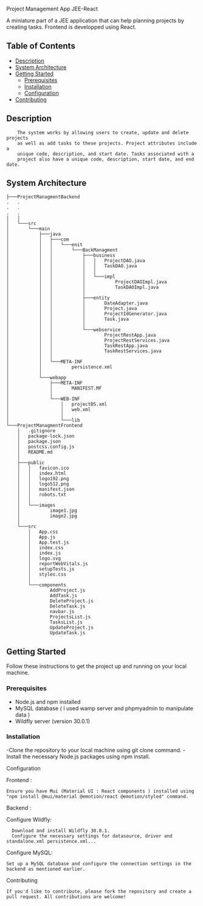 Project Management App JEE-React

A miniature part of a JEE application that can help planning projects by creating tasks. Frontend is developped using React.

## Table of Contents

- [Description](#description)
- [System Architecture](#system-architecture)
- [Getting Started](#getting-started)
  - [Prerequisites](#prerequisites)
  - [Installation](#installation)
  - [Configuration](#configuration)
- [Contributing](#contributing)

## Description

        The system works by allowing users to create, update and delete projects
        as well as add tasks to these projects. Project attributes include a
        unique code, description, and start date. Tasks associated with a
        project also have a unique code, description, start date, and end date.
        
## System Architecture
```
├───ProjectManagmentBackend
.   .
.   .
.   .
│   │
│   └───src
│       └───main
│           ├───java
│           │   ├───com
│           │   │   └───enit
│           │   │       └───BackManagment
│           │   │           ├───business
│           │   │           │   │   ProjectDAO.java
│           │   │           │   │   TaskDAO.java
│           │   │           │   │
│           │   │           │   └───impl
│           │   │           │           ProjectDAOImpl.java
│           │   │           │           TaskDAOImpl.java
│           │   │           │
│           │   │           ├───entity
│           │   │           │       DateAdapter.java
│           │   │           │       Project.java
│           │   │           │       ProjectIdGenerator.java
│           │   │           │       Task.java
│           │   │           │
│           │   │           └───webservice
│           │   │                   ProjectRestApp.java
│           │   │                   ProjectRestServices.java
│           │   │                   TaskRestApp.java
│           │   │                   TaskRestServices.java
│           │   │
│           │   └───META-INF
│           │           persistence.xml
│           │
│           └───webapp
│               ├───META-INF
│               │       MANIFEST.MF
│               │
│               └───WEB-INF
│                   │   projectDS.xml
│                   │   web.xml
│                   │
│                   └───lib
└───ProjectManagmentFrontend
    │   .gitignore
    │   package-lock.json
    │   package.json
    │   postcss.config.js
    │   README.md
    │
    ├───public
    │   │   favicon.ico
    │   │   index.html
    │   │   logo192.png
    │   │   logo512.png
    │   │   manifest.json
    │   │   robots.txt
    │   │
    │   └───images
    │           image1.jpg
    │           image2.jpg
    │
    └───src
        │   App.css
        │   App.js
        │   App.test.js
        │   index.css
        │   index.js
        │   logo.svg
        │   reportWebVitals.js
        │   setupTests.js
        │   styles.css
        │
        └───components
                AddProject.js
                AddTask.js
                DeleteProject.js
                DeleteTask.js
                navbar.js
                ProjectsList.js
                TasksList.js
                UpdateProject.js
                UpdateTask.js

```
## Getting Started

Follow these instructions to get the project up and running on your local machine.

### Prerequisites

- Node.js and npm installed
- MySQL database ( I used wamp server and phpmyadmin to manipulate data )
- Wildfly server (version 30.0.1)

### Installation

-Clone the repository to your local machine using git clone command.
-Install the necessary Node.js packages using npm install.

Configuration

  Frontend : 

    Ensure you have Mui (Material UI : React components ) installed using "npm install @mui/material @emotion/react @emotion/styled" command.
  
  Backend :

   Configure Wildfly:

      Download and install Wildfly 30.0.1.
      Configure the necessary settings for datasource, driver and standalone.xml persistence.xml...
    
   Configure MySQL:
  
    Set up a MySQL database and configure the connection settings in the backend as mentioned earlier.
    
Contributing

    If you'd like to contribute, please fork the repository and create a pull request. All contributions are welcome!
